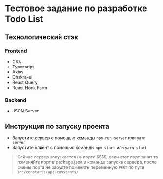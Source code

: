 # Тестовое задание по разработке Todo List

## Технологический стэк

### Frontend

- CRA
- Typescript
- Axios
- Chakra-ui
- React Query
- React Hook Form

### Backend
- JSON Server

## Инструкция по запуску проекта

- Запустите сервер с помощью команды ```npm run server``` или ```yarn server```
- Запустите клиент с помощью команды ```npm start``` или ```yarn start```

> Сейчас сервер запускается на порте 5555, если этот порт занят то поменяйте порт в package.json в команде запуска сервера, после смены порта не забудте поменять переменную ```PORT``` по пути ```src/constants/api-constants/```
